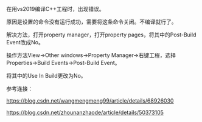 在用vs2019编译C++工程时，出现错误。

原因是设置的命令没有运行成功，需要将这条命令关闭。不编译就行了。

解决方法，打开property manager，打开property pages，将其中的Post-Build Event改成No。

操作方法View->Other windows->Property Manager->右键工程，选择Properties->Build Events->Post-Build Event。

将其中的Use In Build更改为No。

参考连接：

https://blog.csdn.net/wangmengmeng99/article/details/68926030

https://blog.csdn.net/zhounanzhaode/article/details/50373105